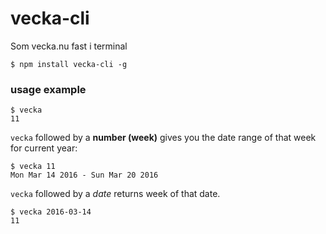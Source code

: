 # vecka-cli

Som vecka.nu fast i terminal

```
$ npm install vecka-cli -g
```

### usage example

```
$ vecka
11
```

``vecka`` followed by a **number (week)** gives you the date range of that week for current year:

```
$ vecka 11
Mon Mar 14 2016 - Sun Mar 20 2016
```

``vecka`` followed by a *date* returns week of that date.

```
$ vecka 2016-03-14
11
```
